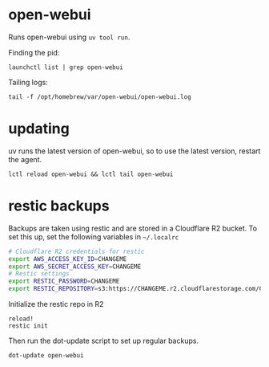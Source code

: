# open-webui

Runs open-webui using `uv tool run`.

Finding the pid:

```
launchctl list | grep open-webui
```

Tailing logs:

```
tail -f /opt/homebrew/var/open-webui/open-webui.log
```

# updating

uv runs the latest version of open-webui, so to use the latest version,
restart the agent.

```
lctl reload open-webui && lctl tail open-webui
```

# restic backups

Backups are taken using restic and are stored in a Cloudflare R2 bucket.
To set this up, set the following variables in `~/.localrc`

```bash
# Cloudflare R2 credentials for restic
export AWS_ACCESS_KEY_ID=CHANGEME
export AWS_SECRET_ACCESS_KEY=CHANGEME
# Restic settings
export RESTIC_PASSWORD=CHANGEME
export RESTIC_REPOSITORY=s3:https://CHANGEME.r2.cloudflarestorage.com/CHANGEME
```

Initialize the restic repo in R2

```
reload!
restic init
```

Then run the dot-update script to set up regular backups.

```
dot-update open-webui
```
